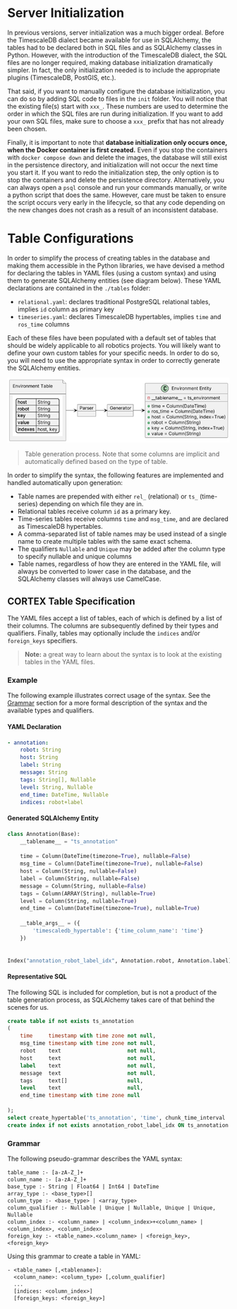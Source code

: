 # Server Initialization

In previous versions, server initialization was a much bigger ordeal. Before the TimescaleDB dialect became available
for use in SQLAlchemy, the tables had to be declared both in SQL files and as SQLAlchemy classes in Python. However,
with the introduction of the TimescaleDB dialect, the SQL files are no longer required, making database initialization
dramatically simpler. In fact, the only initialization needed is to include the appropriate plugins (TimescaleDB,
PostGIS, etc.). 

That said, if you want to manually configure the database initialization, you can do so by adding SQL code to files in
the `init` folder. You will notice that the existing file(s) start with `xxx_`. These numbers are used to determine
the order in which the SQL files are run during initialization. If you want to add your own SQL files, make sure to
choose a `xxx_` prefix that has not already been chosen.

Finally, it is important to note that **database initialization only occurs once, when the Docker container is first
created.** Even if you stop the containers with `docker compose down` and delete the images, the database will
still exist in the persistence directory, and initialization will not occur the next time you start it. If you want
to redo the initialization step, the only option is to stop the containers and delete the persistence directory.
Alternatively, you can always open a `psql` console and run your commands manually, or write a python script
that does the same. However, care must be taken to ensure the script occurs very early in the lifecycle, so that
any code depending on the new changes does not crash as a result of an inconsistent database.

# Table Configurations

In order to simplify the process of creating tables in the database and making them accessible in the Python libraries,
we have devised a method for declaring the tables in YAML files (using a custom syntax) and using them to generate
SQLAlchemy entities (see diagram below). These YAML declarations are contained in the `./tables` folder:

- `relational.yaml`: declares traditional PostgreSQL relational tables, implies `id` column as primary key
- `timeseries.yaml`: declares TimescaleDB hypertables, implies `time` and `ros_time` columns

Each of these files have been populated with a default set of tables that should be widely applicable to all robotics
projects. You will likely want to define your own custom tables for your specific needs. In order to do so, you will
need to use the appropriate syntax in order to correctly generate the SQLAlchemy entities.

[![Table Generation](../../docs/diagrams/table_generation.png)](../../docs/diagrams/table_generation.png)

> Table generation process. Note that some columns are implicit and automatically defined based on the type of table.


In order to simplify the syntax, the following features are implemented and handled automatically upon generation:

- Table names are prepended with either `rel_` (relational) or `ts_` (time-series) depending on which file they are in.
- Relational tables receive column `id` as a primary key.
- Time-series tables receive columns `time` and `msg_time`, and are declared as TimescaleDB hypertables.
- A comma-separated list of table names may be used instead of a single name to create multiple tables with the same
  exact schema.
- The qualifiers `Nullable` and `Unique` may be added after the column type to specify nullable and unique columns
- Table names, regardless of how they are entered in the YAML file, will always be converted to lower case in the
  database, and the SQLAlchemy classes will always use CamelCase.

## CORTEX Table Specification

The YAML files accept a list of tables, each of which is defined by a list of their columns. The columns
are subsequently defined by their types and qualifiers. Finally, tables may optionally include the `indices` and/or
`foreign_keys` specifiers.

> **Note:** a great way to learn about the syntax is to look at the existing tables in the YAML files.

### Example

The following example illustrates correct usage of the syntax. See the [Grammar](#grammar) section for a more
formal description of the syntax and the available types and qualifiers.

#### YAML Declaration

```yaml
- annotation:
    robot: String
    host: String
    label: String
    message: String
    tags: String[], Nullable
    level: String, Nullable
    end_time: DateTime, Nullable
    indices: robot+label
```

#### Generated SQLAlchemy Entity

```python
class Annotation(Base):
    __tablename__ = "ts_annotation"

    time = Column(DateTime(timezone=True), nullable=False)
    msg_time = Column(DateTime(timezone=True), nullable=False)
    host = Column(String, nullable=False)
    label = Column(String, nullable=False)
    message = Column(String, nullable=False)
    tags = Column(ARRAY(String), nullable=True)
    level = Column(String, nullable=True)
    end_time = Column(DateTime(timezone=True), nullable=True)

    __table_args__ = ({
        'timescaledb_hypertable': {'time_column_name': 'time'}
    })


Index("annotation_robot_label_idx", Annotation.robot, Annotation.label)
```

#### Representative SQL

The following SQL is included for completion, but is not a product of the table generation process, as SQLAlchemy takes
care of that behind the scenes for us.

```sql
create table if not exists ts_annotation
(
    time     timestamp with time zone not null,
    msg_time timestamp with time zone not null,
    robot    text                     not null,
    host     text                     not null,
    label    text                     not null,
    message  text                     not null,
    tags     text[]                   null,
    level    text                     null,
    end_time timestamp with time zone null

);
select create_hypertable('ts_annotation', 'time', chunk_time_interval := interval '1 day', if_not_exists := TRUE);
create index if not exists annotation_robot_label_idx ON ts_annotation (robot, label);
```

### Grammar

The following pseudo-grammar describes the YAML syntax:
```
table_name :- [a-zA-Z_]+
column_name :- [a-zA-Z_]+
base_type :- String | Float64 | Int64 | DateTime
array_type :- <base_type>[]
column_type :- <base_type> | <array_type>
column_qualifier :- Nullable | Unique | Nullable, Unique | Unique, Nullable
column_index :- <column_name> | <column_index>+<column_name> | <column_index>, <column_index>
foreign_key :- <table_name>.<column_name> | <foreign_key>, <foreign_key>
```

Using this grammar to create a table in YAML:
```
- <table_name> [,<tablename>]:
  <column_name>: <column_type> [,column_qualifier]
  ...
  [indices: <column_index>]
  [foreign_keys: <foreign_key>]
```